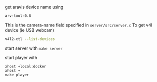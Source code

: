 

get aravis device name using 
```bash
arv-tool-0.8
```

This is the camera-name field specified in `server/src/server.c`
To get v4l device (ie USB webcam)

```bash
v4l2-ctl --list-devices
```

start server with
`make server`

start player with
```
xhost +local:docker
xhost +
make player
```

